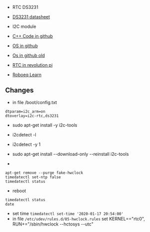 - RTC DS3231
- [DS3231 datasheet](https://protosupplies.com/product/ds3231-rtc-with-eeprom-module/)
- I2C module
- [C++ Code in github](https://github.com/pasquyonline/RTC-DS3231)
- [OS in github](https://github.com/rgl/rtc-i2c-ds3231-rpi)
- [Os in github old](https://github.com/skiselev/rpi_rtc_ds3231)


- [RTC in revolution pi](https://revolutionpi.com/tutorials/overview-revpi-flat/datum-und-uhrzeit-einstellen-flat/)

- [Roboeq Learn](https://roboeq.ir/blog/%d8%b1%d8%a7%d9%87-%d8%a7%d9%86%d8%af%d8%a7%d8%b2%db%8c-%d9%85%d8%a7%da%98%d9%88%d9%84-%d8%b3%d8%a7%d8%b9%d8%aa-ds3231-%d8%a8%d8%a7-%d8%a2%d8%b1%d8%af%d9%88%db%8c%d9%86%d9%88/)

Changes
---
- in file /boot/config.txt
```
dtparam=i2c_arm=on
dtoverlay=i2c-rtc,ds3231
```
- sudo apt-get install -y i2c-tools
- i2cdetect -l
- i2cdetect -y 1
- sudo apt-get install --download-only --reinstall i2c-tools

- 
```
apt-get remove --purge fake-hwclock
timedatectl set-ntp false
timedatectl status
```
- reboot
```
timedatectl status
date
```
- set time `timedatectl set-time '2020-01-17 20:54:00'`
- in file `/etc/udev/rules.d/85-hwclock.rules` set KERNEL=="rtc0", RUN+="/sbin/hwclock --hctosys --utc"
